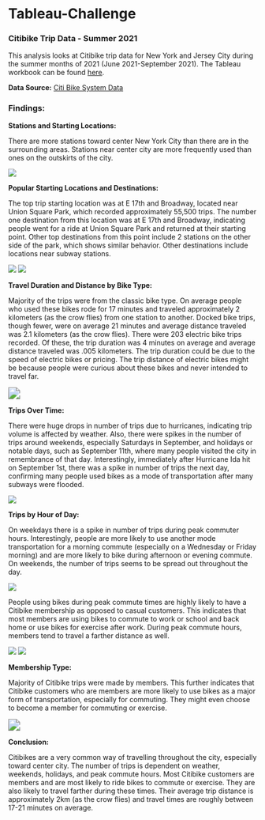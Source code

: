 # Tableau-Challenge

### Citibike Trip Data - Summer 2021

This analysis looks at Citibike trip data for New York and Jersey City during the summer months of 2021 (June 2021-September 2021).  The Tableau workbook can be found [here](https://public.tableau.com/app/profile/saleha.ahmed7799/viz/CitiBikeSummer2021/CitibikeTripsinSummer2021).

**Data Source:** [Citi Bike System Data](https://ride.citibikenyc.com/system-data)

### Findings:

**Stations and Starting Locations:**

There are more stations toward center New York City than there are in the surrounding areas.  Stations near center city are more frequently used than ones on the outskirts of the city.

<img src="Images\map_tripstartlocation.png"  />

**Popular Starting Locations and Destinations:**

The top trip starting location was at E 17th and Broadway, located near Union Square Park, which recorded approximately 55,500 trips.  The number one destination from this location was at E 17th and Broadway, indicating people went for a ride at Union Square Park and returned at their starting point.  Other top destinations from this point include 2 stations on the other side of the park, which shows similar behavior.  Other destinations include locations near subway stations.

<img src="Images\top10startinglocations.png"  />

<img src="Images\topdestinationsfromE17thandBroadway.png"  />

**Travel Duration and Distance by Bike Type:**

Majority of the trips were from the classic bike type.  On average people who used these bikes rode for 17 minutes and traveled approximately 2 kilometers (as the crow flies) from one station to another. Docked bike trips, though fewer, were on average 21 minutes and average distance traveled was 2.1 kilometers (as the crow flies).  There were 203 electric bike trips recorded.  Of these, the trip duration was 4 minutes on average and average distance traveled was .005 kilometers.  The trip duration could be due to the speed of electric bikes or pricing.  The trip distance of electric bikes might be because people were curious about these bikes and never intended to travel far.

<img src="Images\avgdistancenadtime.png" style="zoom: 150%;" />

**Trips Over Time:**

There were huge drops in number of trips due to hurricanes,  indicating trip volume is affected by weather. Also, there were spikes in the number of trips around weekends, especially Saturdays in September, and holidays or notable days, such as September 11th, where many people visited the city in remembrance of that day.  Interestingly, immediately after Hurricane Ida hit on September 1st, there was a spike in number of trips the next day, confirming many people used bikes as a mode of transportation after many subways were flooded.

<img src="Images\tripsovertime.png"  />

**Trips by Hour of Day:**

On weekdays there is a spike in number of trips during peak commuter hours. Interestingly, people are more likely to use another mode transportation for a morning commute (especially on a Wednesday or Friday morning) and are more likely to bike during afternoon or evening commute.  On weekends, the number of trips seems to be spread out throughout the day.

<img src="Images\tripsbyhod.png"  />

People using bikes during peak commute times are highly likely to have a Citibike membership as opposed to casual customers. This indicates that most members are using bikes to commute to work or school and back home or use bikes for exercise after work.  During peak commute hours, members tend to travel a farther distance as well.

<img src="Images\membershiptraveldow.png"  />

<img src="Images\distancebyhod.png"  />

**Membership Type:**

Majority of Citibike trips were made by members.  This further indicates that Citibike customers who are members are more likely to use bikes as a major form of transportation, especially for commuting. They might even choose to become a member for commuting or exercise.

<img src="Images\membershiptype.png" style="zoom:150%;" />

**Conclusion:**

Citibikes are a very common way of travelling throughout the city, especially toward center city.  The number of trips is dependent on weather, weekends, holidays, and peak commute hours.  Most Citibike customers are members and are most likely to ride bikes to commute or exercise.  They are also likely to travel farther during these times. Their average trip distance is approximately 2km (as the crow flies) and travel times are roughly between 17-21 minutes on average. 